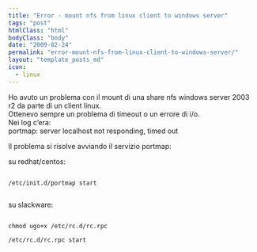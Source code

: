 ```yaml
---
title: "Error - mount nfs from linux client to windows server"
tags: "post"
htmlClass: "html"
bodyClass: "body"
date: "2009-02-24"
permalink: "error-mount-nfs-from-linux-client-to-windows-server/"
layout: "template_posts_md"
icon:
  - linux
---
```

<p>Ho avuto un problema con il mount di una share nfs windows server 2003 r2 da parte di un client linux.<br />
Ottenevo sempre un problema di timeout o un errore di i/o.<br />
Nei log c&#8217;era:<br />
portmap: server localhost not responding, timed out</p>
<p>Il problema si risolve avviando il servizio portmap:</p>
<p>su redhat/centos:<br />
<code><br />
/etc/init.d/portmap start<br />
</code></p>
<p>su slackware:<br />
<code><br />
chmod ugo+x /etc/rc.d/rc.rpc<br />
/etc/rc.d/rc.rpc start<br />
</code></p>
